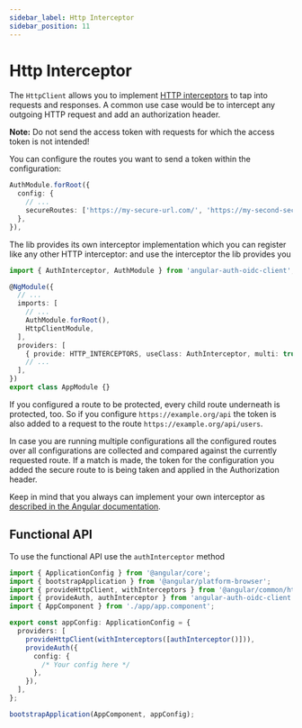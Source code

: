```yaml
---
sidebar_label: Http Interceptor
sidebar_position: 11
---
```


# Http Interceptor

The `HttpClient` allows you to implement [HTTP interceptors](https://angular.io/guide/http#intercepting-requests-and-responses) to tap into requests and responses. A common use case would be to intercept any outgoing HTTP request and add an authorization header.

**Note:** Do not send the access token with requests for which the access token is not intended!

You can configure the routes you want to send a token within the configuration:

```ts
AuthModule.forRoot({
  config: {
    // ...
    secureRoutes: ['https://my-secure-url.com/', 'https://my-second-secure-url.com/'],
  },
}),
```

The lib provides its own interceptor implementation which you can register like any other HTTP interceptor:
and use the interceptor the lib provides you

```ts
import { AuthInterceptor, AuthModule } from 'angular-auth-oidc-client';

@NgModule({
  // ...
  imports: [
    // ...
    AuthModule.forRoot(),
    HttpClientModule,
  ],
  providers: [
    { provide: HTTP_INTERCEPTORS, useClass: AuthInterceptor, multi: true },
    // ...
  ],
})
export class AppModule {}
```

If you configured a route to be protected, every child route underneath is protected, too. So if you configure `https://example.org/api` the token is also added to a request to the route `https://example.org/api/users`.

In case you are running multiple configurations all the configured routes over all configurations are collected and compared against the currently requested route. If a match is made, the token for the configuration you added the secure route to is being taken and applied in the Authorization header.

Keep in mind that you always can implement your own interceptor as [described in the Angular documentation](https://angular.io/guide/http#intercepting-requests-and-responses).

## Functional API

To use the functional API use the `authInterceptor` method

```ts
import { ApplicationConfig } from '@angular/core';
import { bootstrapApplication } from '@angular/platform-browser';
import { provideHttpClient, withInterceptors } from '@angular/common/http';
import { provideAuth, authInterceptor } from 'angular-auth-oidc-client';
import { AppComponent } from './app/app.component';

export const appConfig: ApplicationConfig = {
  providers: [
    provideHttpClient(withInterceptors([authInterceptor()])),
    provideAuth({
      config: {
        /* Your config here */
      },
    }),
  ],
};

bootstrapApplication(AppComponent, appConfig);
```
